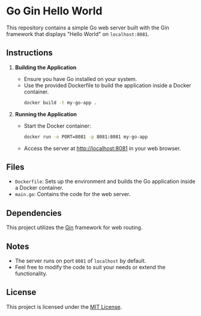 # Go Gin Hello World

This repository contains a simple Go web server built with the Gin framework that displays "Hello World" on `localhost:8081`.

## Instructions

1. **Building the Application**
   - Ensure you have Go installed on your system.
   - Use the provided Dockerfile to build the application inside a Docker container.
     ```bash
     docker build -t my-go-app .
     ```

2. **Running the Application**
   - Start the Docker container:
     ```bash
     docker run -e PORT=8081 -p 8081:8081 my-go-app
     ```
   - Access the server at [http://localhost:8081](http://localhost:8081) in your web browser.

## Files

- `Dockerfile`: Sets up the environment and builds the Go application inside a Docker container.
- `main.go`: Contains the code for the web server.

## Dependencies
This project utilizes the [Gin](https://github.com/gin-gonic/gin) framework for web routing.

## Notes
- The server runs on port `8081` of `localhost` by default.
- Feel free to modify the code to suit your needs or extend the functionality.

## License
This project is licensed under the [MIT License](LICENSE).

